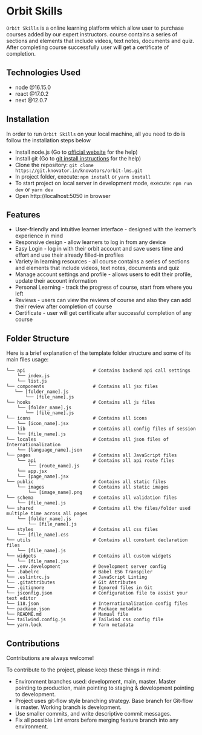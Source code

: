 # Orbit Skills

`Orbit Skills` is a online learning platform which
allow user to purchase courses added by our
expert instructors. course contains a series of sections
and elements that include videos, text notes,
documents and quiz. After completing course successfully
user will get a certificate of completion.

## Technologies Used

- node @16.15.0
- react @17.0.2
- next @12.0.7

## Installation

In order to run `Orbit Skills` on your local machine,
all you need to do is follow the installation steps below

- Install node.js (Go to [official website](https://nodejs.org/en/) for the help)
- Install git (Go to [git install instructions](https://git-scm.com/book/en/v2/Getting-Started-Installing-Git) for the help)
- Clone the repository: `git clone https://git.knovator.in/knovators/orbit-lms.git`
- In project folder, execute: `npm install` or `yarn install`
- To start project on local server in development mode, execute: `npm run dev` or `yarn dev`
- Open http://localhost:5050 in browser

## Features

- User-friendly and intuitive learner interface - designed with the learner’s experience in mind
- Responsive design - allow learners to log in from any device
- Easy Login - log in with their orbit account and save users time and effort and use their already filled-in profiles
- Variety in learning resources - all course contains a series of sections and elements that include videos, text notes, documents and quiz
- Manage account settings and profile - allows users to edit their profile, update their account information
- Personal Learning - track the progress of course, start from where you left
- Reviews - users can view the reviews of course and also they can add their review after completion of course
- Certificate - user will get certificate after successful completion of any course

## Folder Structure

Here is a brief explanation of the template folder structure and some of its main files usage:

```
└── api                         # Contains backend api call settings
    └── index.js
    └── list.js
└── components                  # Contains all jsx files
   └── [folder_name].js
       └── [file_name].js
└── hooks                       # Contains all js files
    └── [folder_name].js
       └── [file_name].js
└── icons                       # Contains all icons
    └── [icon_name].jsx
└── lib                         # Contains all config files of session
    └── [file_name].js
└── locales                     # Contains all json files of Internationalization
    └── [language_name].json
└── pages                       # Contains all JavaScript files
    └── api                     # Contains all api route files
        └── [route_name].js
    └── app.jsx
    └── [page_name].jsx
└── public                      # Contains all static files
    └── images                  # Contains all static images
        └── [image_name].png
└── schema                      # Contains all validation files
    └── [file_name].js
└── shared                      # Contains all the files/folder used multiple time across all pages
    └── [folder_name].js
        └── [file_name].js
└── styles                      # Contains all css files
    └── [file_name].css
└── utils                       # Contains all constant declaration files
    └── [file_name].js
└── widgets                     # Contains all custom widgets
    └── [file_name].jsx
└── .env.development            # Development server config
└── .babelrc                    # Babel ES6 Transpiler
└── .eslintrc.js                # JavaScript Linting
└── .gitattributes              # Git Attributes
└── .gitignore                  # Ignored files in Git
└── jsconfig.json               # Configuration file to assist your text editor
└── i18.json                    # Internationalization config files
└── package.json                # Package metadata
└── README.md                   # Manual file
└── tailwind.config.js          # Tailwind css config file
└── yarn.lock                   # Yarn metadata
```

## Contributions

Contributions are always welcome!

To contribute to the project, please keep these things in mind:

- Environment branches used: development, main, master. Master pointing to production, main pointing to staging & development pointing to development.
- Project uses git-flow style branching strategy. Base branch for Git-flow is master. Working branch is development.
- Use smaller commits, and write descriptive commit messages.
- Fix all possible Lint errors before merging feature branch into any environment.
